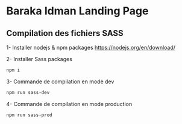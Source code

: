 
# Baraka Idman Landing Page

## Compilation des fichiers SASS

1- Installer nodejs & npm packages
https://nodejs.org/en/download/

2- Installer Sass packages

```bash
npm i
```

3- Commande de compilation en mode dev

```bash
npm run sass-dev
```

4- Commande de compilation en mode production

```bash
npm run sass-prod
```
